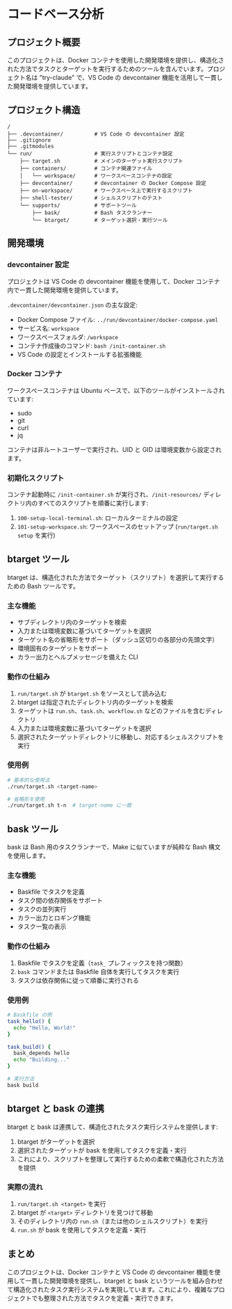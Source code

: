 # コードベース分析

## プロジェクト概要

このプロジェクトは、Docker コンテナを使用した開発環境を提供し、構造化された方法でタスクとターゲットを実行するためのツールを含んでいます。プロジェクト名は "try-claude" で、VS Code の devcontainer 機能を活用して一貫した開発環境を提供しています。

## プロジェクト構造

```
/
├── .devcontainer/          # VS Code の devcontainer 設定
├── .gitignore
├── .gitmodules
└── run/                    # 実行スクリプトとコンテナ設定
    ├── target.sh           # メインのターゲット実行スクリプト
    ├── containers/         # コンテナ関連ファイル
    │   └── workspace/      # ワークスペースコンテナの設定
    ├── devcontainer/       # devcontainer の Docker Compose 設定
    ├── on-workspace/       # ワークスペース上で実行するスクリプト
    ├── shell-tester/       # シェルスクリプトのテスト
    └── supports/           # サポートツール
        ├── bask/           # Bash タスクランナー
        └── btarget/        # ターゲット選択・実行ツール
```

## 開発環境

### devcontainer 設定

プロジェクトは VS Code の devcontainer 機能を使用して、Docker コンテナ内で一貫した開発環境を提供しています。

`.devcontainer/devcontainer.json` の主な設定:
- Docker Compose ファイル: `../run/devcontainer/docker-compose.yaml`
- サービス名: `workspace`
- ワークスペースフォルダ: `/workspace`
- コンテナ作成後のコマンド: `bash /init-container.sh`
- VS Code の設定とインストールする拡張機能

### Docker コンテナ

ワークスペースコンテナは Ubuntu ベースで、以下のツールがインストールされています:
- sudo
- git
- curl
- jq

コンテナは非ルートユーザーで実行され、UID と GID は環境変数から設定されます。

### 初期化スクリプト

コンテナ起動時に `/init-container.sh` が実行され、`/init-resources/` ディレクトリ内のすべてのスクリプトを順番に実行します:

1. `100-setup-local-terminal.sh`: ローカルターミナルの設定
2. `101-setup-workspace.sh`: ワークスペースのセットアップ (`run/target.sh setup` を実行)

## btarget ツール

btarget は、構造化された方法でターゲット（スクリプト）を選択して実行するための Bash ツールです。

### 主な機能

- サブディレクトリ内のターゲットを検索
- 入力または環境変数に基づいてターゲットを選択
- ターゲット名の省略形をサポート（ダッシュ区切りの各部分の先頭文字）
- 環境固有のターゲットをサポート
- カラー出力とヘルプメッセージを備えた CLI

### 動作の仕組み

1. `run/target.sh` が `btarget.sh` をソースとして読み込む
2. btarget は指定されたディレクトリ内のターゲットを検索
3. ターゲットは `run.sh`、`task.sh`、`workflow.sh` などのファイルを含むディレクトリ
4. 入力または環境変数に基づいてターゲットを選択
5. 選択されたターゲットディレクトリに移動し、対応するシェルスクリプトを実行

### 使用例

```bash
# 基本的な使用法
./run/target.sh <target-name>

# 省略形を使用
./run/target.sh t-n  # target-name に一致
```

## bask ツール

bask は Bash 用のタスクランナーで、Make に似ていますが純粋な Bash 構文を使用します。

### 主な機能

- Baskfile でタスクを定義
- タスク間の依存関係をサポート
- タスクの並列実行
- カラー出力とロギング機能
- タスク一覧の表示

### 動作の仕組み

1. Baskfile でタスクを定義（`task_` プレフィックスを持つ関数）
2. `bask` コマンドまたは Baskfile 自体を実行してタスクを実行
3. タスクは依存関係に従って順番に実行される

### 使用例

```bash
# Baskfile の例
task_hello() {
  echo "Hello, World!"
}

task_build() {
  bask_depends hello
  echo "Building..."
}

# 実行方法
bask build
```

## btarget と bask の連携

btarget と bask は連携して、構造化されたタスク実行システムを提供します:

1. btarget がターゲットを選択
2. 選択されたターゲットが bask を使用してタスクを定義・実行
3. これにより、スクリプトを整理して実行するための柔軟で構造化された方法を提供

### 実際の流れ

1. `run/target.sh <target>` を実行
2. btarget が `<target>` ディレクトリを見つけて移動
3. そのディレクトリ内の `run.sh`（または他のシェルスクリプト）を実行
4. `run.sh` が bask を使用してタスクを定義・実行

## まとめ

このプロジェクトは、Docker コンテナと VS Code の devcontainer 機能を使用して一貫した開発環境を提供し、btarget と bask というツールを組み合わせて構造化されたタスク実行システムを実現しています。これにより、複雑なプロジェクトでも整理された方法でタスクを定義・実行できます。
